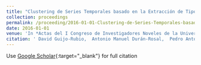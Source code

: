 ```yaml
---
title: "Clustering de Series Temporales basado en la Extracción de Tipologías de Segmentos"
collection: proceedings
permalink: /proceeding/2016-01-01-Clustering-de-Series-Temporales-basado-en-la-Extraccion-de-Tipologias-de-Segmentos
date: 2016-01-01
venue: 'In *Actas del I Congreso de Investigadores Noveles de la Universidad de Córdoba*'
citation: ' David Guijo-Rubio,  Antonio Manuel Durán-Rosal,  Pedro Antonio Gutiérrez,  César Hervás-Martínez, &quot;Clustering de Series Temporales basado en la Extracción de Tipologías de Segmentos.&quot; In *Actas del I Congreso de Investigadores Noveles de la Universidad de Córdoba*, 2016, Córdoba, Spain, pp.201-204.'
---
```

Use [Google Scholar](https://scholar.google.com/scholar?q=Clustering+de+Series+Temporales+basado+en+la+Extraccion+de+Tipologias+de+Segmentos){:target="_blank"} for full citation